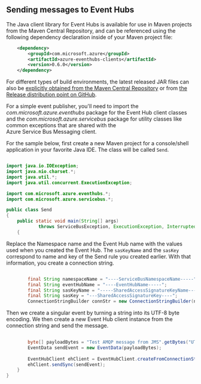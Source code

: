 ## Sending messages to Event Hubs

The Java client library for Event Hubs is available for use in Maven projects from the Maven Central Repository, and can be referenced using the
following dependency declaration inside of your Maven project file:    

```XML
    <dependency> 
   		<groupId>com.microsoft.azure</groupId> 
   		<artifactId>azure-eventhubs-clients</artifactId> 
   		<version>0.6.0</version> 
   	</dependency>   
 ```
 
For different types of build environments, the latest released JAR files can also be [explicitly obtained from the 
Maven Central Repository](https://search.maven.org/#search%7Cga%7C1%7Ca%3A%22azure-eventhubs%22) or from [the Release distribution point on GitHub](https://github.com/Azure/azure-event-hubs/releases).  

For a simple event publisher, you'll need to import the *com.microsoft.azure.eventhubs* package for the Event Hub client classes
and the *com.microsoft.azure.servicebus* package for utility classes like common exceptions that are shared with the  
Azure Service Bus Messaging client. 

For the sample below, first create a new Maven project for a console/shell application in your favorite Java IDE. The class will be
called ```Send```.     

``` Java

import java.io.IOException;
import java.nio.charset.*;
import java.util.*;
import java.util.concurrent.ExecutionException;

import com.microsoft.azure.eventhubs.*;
import com.microsoft.azure.servicebus.*;

public class Send
{
	public static void main(String[] args) 
			throws ServiceBusException, ExecutionException, InterruptedException, IOException
	{
```

Replace the Namespace name and the Event Hub name with the values used when you created the Event Hub. The ```sasKeyName```
and the ```sasKey``` correspond to name and key of the Send rule you created earlier. With that information, you 
create a connection string.

``` Java

		final String namespaceName = "----ServiceBusNamespaceName-----";
		final String eventHubName = "----EventHubName-----";
		final String sasKeyName = "-----SharedAccessSignatureKeyName-----";
		final String sasKey = "---SharedAccessSignatureKey----";
		ConnectionStringBuilder connStr = new ConnectionStringBuilder(namespaceName, eventHubName, sasKeyName, sasKey);
```

Then we create a singular event by turning a string into its UTF-8 byte encoding. We then create a new Event Hub client
instance from the connection string and send the message.   

``` Java 
				
		byte[] payloadBytes = "Test AMQP message from JMS".getBytes("UTF-8");
		EventData sendEvent = new EventData(payloadBytes);
		
		EventHubClient ehClient = EventHubClient.createFromConnectionStringSync(connStr.toString());
		ehClient.sendSync(sendEvent);
	}
}

``` 
